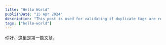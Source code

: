 ```yaml
---
title: "Hello World"
publishDate: "15 Apr 2024"
description: "This post is used for validating if duplicate tags are removed, regardless of the string case"
tags: ["hello-world"]
---
```


你好，这里是第一篇文章。
